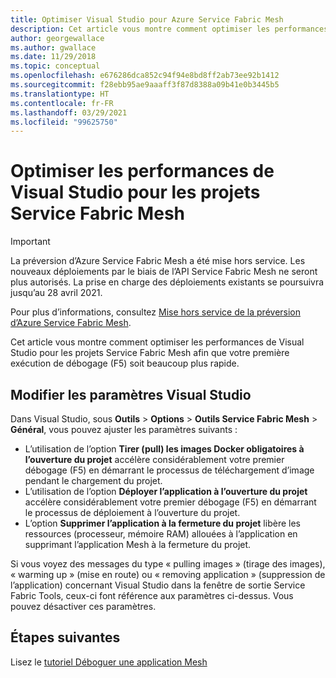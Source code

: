 ```yaml
---
title: Optimiser Visual Studio pour Azure Service Fabric Mesh
description: Cet article vous montre comment optimiser les performances de Visual Studio pour les projets Service Fabric Mesh afin que votre première exécution de débogage (F5) soit beaucoup plus rapide.
author: georgewallace
ms.author: gwallace
ms.date: 11/29/2018
ms.topic: conceptual
ms.openlocfilehash: e676286dca852c94f94e8bd8ff2ab73ee92b1412
ms.sourcegitcommit: f28ebb95ae9aaaff3f87d8388a09b41e0b3445b5
ms.translationtype: HT
ms.contentlocale: fr-FR
ms.lasthandoff: 03/29/2021
ms.locfileid: "99625750"
---
```

# <a name="optimize-visual-studio-performance-for-service-fabric-mesh-projects"></a>Optimiser les performances de Visual Studio pour les projets Service Fabric Mesh

> [!IMPORTANT]
> La préversion d’Azure Service Fabric Mesh a été mise hors service. Les nouveaux déploiements par le biais de l’API Service Fabric Mesh ne seront plus autorisés. La prise en charge des déploiements existants se poursuivra jusqu’au 28 avril 2021.
> 
> Pour plus d’informations, consultez [Mise hors service de la préversion d’Azure Service Fabric Mesh](https://azure.microsoft.com/updates/azure-service-fabric-mesh-preview-retirement/).

Cet article vous montre comment optimiser les performances de Visual Studio pour les projets Service Fabric Mesh afin que votre première exécution de débogage (F5) soit beaucoup plus rapide.  

## <a name="change-visual-studio-settings"></a>Modifier les paramètres Visual Studio
 
Dans Visual Studio, sous **Outils** > **Options**  > **Outils Service Fabric Mesh** > **Général**, vous pouvez ajuster les paramètres suivants :

- L’utilisation de l’option **Tirer (pull) les images Docker obligatoires à l’ouverture du projet** accélère considérablement votre premier débogage (F5) en démarrant le processus de téléchargement d’image pendant le chargement du projet.  
- L’utilisation de l’option **Déployer l’application à l’ouverture du projet** accélère considérablement votre premier débogage (F5) en démarrant le processus de déploiement à l’ouverture du projet.  
- L’option **Supprimer l’application à la fermeture du projet** libère les ressources (processeur, mémoire RAM) allouées à l’application en supprimant l’application Mesh à la fermeture du projet.  

Si vous voyez des messages du type « pulling images » (tirage des images), « warming up » (mise en route) ou « removing application » (suppression de l’application) concernant Visual Studio dans la fenêtre de sortie Service Fabric Tools, ceux-ci font référence aux paramètres ci-dessus. Vous pouvez désactiver ces paramètres.

## <a name="next-steps"></a>Étapes suivantes

Lisez le [tutoriel Déboguer une application Mesh](service-fabric-mesh-tutorial-debug-service-fabric-mesh-app.md)